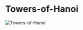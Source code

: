 # Towers-of-Hanoi

![Towers-of-Hanoi](https://user-images.githubusercontent.com/92680315/152631647-79edee78-02b1-4f57-abe4-e0e701f4948b.png)

